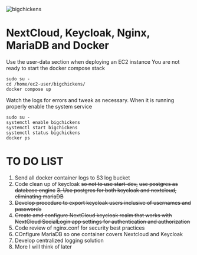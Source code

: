 ![bigchickens](https://github.com/user-attachments/assets/9fbab409-1752-4fb2-ab48-1636fbe73db1)
# NextCloud, Keycloak, Nginx, MariaDB and Docker
Use the user-data section when deploying an EC2 instance
You are not ready to start the docker compose stack
```
sudo su -
cd /home/ec2-user/bigchickens/
docker compose up
```
Watch the logs for errors and tweak as necessary. When it is running properly enable the system service
```
sudo su -
systemctl enable bigchickens
systemctl start bigchickens
systemctl status bigchickens
docker ps
```
# TO DO LIST
1. Send all docker container logs to S3 log bucket
2. Code clean up of keycloak ~~so not to use start-dev,~~ ~~use postgres as database engine~~
~~3. Use postgres for both keycloak and nextcloud, eliminating mariaDB~~
4. ~~Develop procedure to export keycloak users inclusive of usernames and passwords~~
5. ~~Create amd configure NextCloud keycloak realm that works with NextCloud SocialLogin app settings for authentication and authorization~~
6. Code review of nginx.conf for security best practices
7. COnfigure MariaDB so one container covers Nextcloud and Keycloak
8. Develop centralized logging solution
9. More I will think of later
